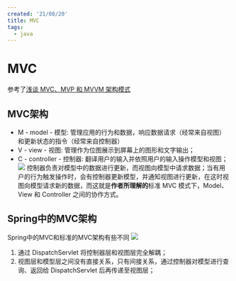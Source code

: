 ```yaml
---
created: '21/08/20'
title: MVC
tags:
  - java
---
```

# MVC
参考了[浅谈 MVC、MVP 和 MVVM 架构模式](https://draveness.me/mvx/)
## MVC架构
- M - model - 模型: 管理应用的行为和数据，响应数据请求（经常来自视图）和更新状态的指令（经常来自控制器）
- V - view - 视图: 管理作为位图展示到屏幕上的图形和文字输出；
- C - controller - 控制器: 翻译用户的输入并依照用户的输入操作模型和视图；
![](https://tuchuang-1300339532.cos.ap-chengdu.myqcloud.com/img/20210820103758.png)
控制器负责对模型中的数据进行更新，而视图向模型中请求数据；当有用户的行为触发操作时，会有控制器更新模型，并通知视图进行更新，在这时视图向模型请求新的数据，而这就是**作者所理解的**标准 MVC 模式下，Model、View 和 Controller 之间的协作方式。

## Spring中的MVC架构
Spring中的MVC和标准的MVC架构有些不同
![](https://tuchuang-1300339532.cos.ap-chengdu.myqcloud.com/img/20210820104727.png)

1.  通过 DispatchServlet 将控制器层和视图层完全解耦；
2.  视图层和模型层之间没有直接关系，只有间接关系，通过控制器对模型进行查询、返回给 DispatchServlet 后再传递至视图层；
